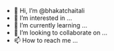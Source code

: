- 👋 Hi, I’m @bhakatchaitali
- 👀 I’m interested in ...
- 🌱 I’m currently learning ...
- 💞️ I’m looking to collaborate on ...
- 📫 How to reach me ...

<!---
bhakatchaitali/bhakatchaitali is a ✨ special ✨ repository because its `README.md` (this file) appears on your GitHub profile.
You can click the Preview link to take a look at your changes.
--->
